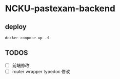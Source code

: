 # NCKU-pastexam-backend

## deploy

```
docker compose up -d
```

## TODOS

- [ ] 前端修改
- [ ] router wrapper typedoc 修改